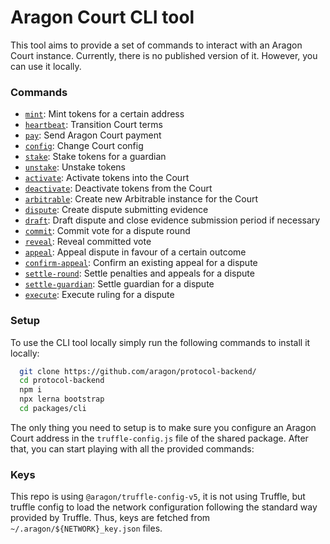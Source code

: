 # Aragon Court CLI tool

This tool aims to provide a set of commands to interact with an Aragon Court instance.
Currently, there is no published version of it. However, you can use it locally.

### Commands

- [`mint`](./src/commands/mint.js): Mint tokens for a certain address
- [`heartbeat`](./src/commands/hearbeat.js): Transition Court terms
- [`pay`](./src/commands/payment.js): Send Aragon Court payment
- [`config`](./src/commands/config.js): Change Court config
- [`stake`](./src/commands/stake.js): Stake tokens for a guardian
- [`unstake`](./src/commands/unstake.js): Unstake tokens
- [`activate`](./src/commands/activate.js): Activate tokens into the Court
- [`deactivate`](./src/commands/deactivate.js): Deactivate tokens from the Court
- [`arbitrable`](./src/commands/arbitrable.js): Create new Arbitrable instance for the Court
- [`dispute`](./src/commands/dispute.js): Create dispute submitting evidence
- [`draft`](./src/commands/draft.js): Draft dispute and close evidence submission period if necessary
- [`commit`](./src/commands/commit.js): Commit vote for a dispute round
- [`reveal`](./src/commands/reveal.js): Reveal committed vote
- [`appeal`](./src/commands/appeal.js): Appeal dispute in favour of a certain outcome
- [`confirm-appeal`](./src/commands/confirm-appeal.js): Confirm an existing appeal for a dispute
- [`settle-round`](./src/commands/settle-round.js): Settle penalties and appeals for a dispute
- [`settle-guardian`](./src/commands/settle-guardian.js): Settle guardian for a dispute
- [`execute`](./src/commands/execute.js): Execute ruling for a dispute

### Setup

To use the CLI tool locally simply run the following commands to install it locally:

```bash
  git clone https://github.com/aragon/protocol-backend/
  cd protocol-backend
  npm i
  npx lerna bootstrap
  cd packages/cli
```

The only thing you need to setup is to make sure you configure an Aragon Court address in the `truffle-config.js` file of the shared package.
After that, you can start playing with all the provided commands: 

### Keys

This repo is using `@aragon/truffle-config-v5`, it is not using Truffle, but truffle config to load the network configuration following the standard way provided by Truffle.
Thus, keys are fetched from `~/.aragon/${NETWORK}_key.json` files.
